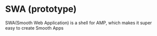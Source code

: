 # SWA (prototype)

SWA(Smooth Web Application) is a shell for AMP, which makes it super easy to create Smooth Apps

